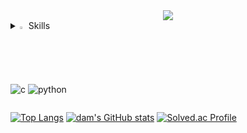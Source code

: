 <div align="center">
<img src="https://capsule-render.vercel.app/api?type=venom&color=gradient&customColorList=0,2,2,5,30&animation=fadeIn&height=100&section=header&text=Hello,%20I%20am%20damin,%20a%20software%20developer.&fontSize=30&" />
</div>

<details>
<summary>
  <img src="https://raw.githubusercontent.com/Tarikul-Islam-Anik/Animated-Fluent-Emojis/master/Emojis/Hand%20gestures/Eyes.png" alt="Eyes" width="2%" /> Skills

![c](https://img.shields.io/badge/C-00599C?style=for-the-badge&logo=c&logoColor=white) ![python](https://img.shields.io/badge/Python-14354C?style=for-the-badge&logo=python&logoColor=white) 


</details>

[![Top Langs](https://github-readme-stats.vercel.app/api/top-langs/?username=dio-gee)](https://github.com/anuraghazra/github-readme-stats)
[![dam's GitHub stats](https://github-readme-stats.vercel.app/api?username=dio-gee)](https://github.com/anuraghazra/github-readme-stats)
[![Solved.ac Profile](http://mazassumnida.wtf/api/v2/generate_badge?boj=diogee)](https://solved.ac/diogee/)

<!--
**dio-gee/dio-gee** is a ✨ _special_ ✨ repository because its `README.md` (this file) appears on your GitHub profile.

Here are some ideas to get you started:

- 🔭 I’m currently working on ...
- 🌱 I’m currently learning ...
- 👯 I’m looking to collaborate on ...
- 🤔 I’m looking for help with ...
- 💬 Ask me about ...
- 📫 How to reach me: ...
- 😄 Pronouns: ...
- ⚡ Fun fact: ...
-->

